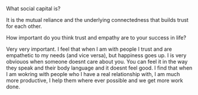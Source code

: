What social capital is?

It is the mutual reliance and the underlying connectedness that builds trust for each other.

How important do you think trust and empathy are to your success in life?

Very very important. I feel that when I am with people I trust and are empathetic to my needs (and vice versa), but happiness goes up. I is very obviouos when someone doesnt care about you. You can feel it in the way they speak and their body language and it doesnt feel good. I find that when I am wokring with people who I have a real relationship with, I am much more productive, I help them where ever possible and we get more work done.